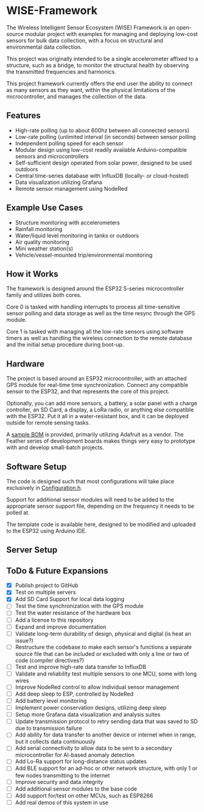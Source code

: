 # WISE-Framework
The Wireless Intelligent Sensor Ecosystem (WISE) Framework is an open-source modular project with examples for managing and deploying low-cost sensors for bulk data collection, with a focus on structural and environmental data collection.

This project was originally intended to be a single accelerometer affixed to a structure, such as a bridge, to monitor the structural health by observing the transmitted frequencies and harmonics.

This project framework currently offers the end user the ability to connect as many sensors as they want, within the physical limitations of the microcontroller, and manages the collection of the data.

## Features
* High-rate polling (up to about 600hz between all connected sensors)
* Low-rate polling (unlimited interval (in seconds) between sensor polling
* Independent polling speed for each sensor
* Modular design using low-cost readily available Arduino-compatible sensors and microcontrollers
* Self-sufficient design operated from solar power, designed to be used outdoors
* Central time-series database with InfluxDB (locally- or cloud-hosted)
* Data visualization utilizing Grafana
* Remote sensor management using NodeRed

## Example Use Cases
* Structure monitoring with accelerometers
* Rainfall monitoring
* Water/liquid level monitoring in tanks or outdoors
* Air quality monitoring
* Mini weather station(s)
* Vehicle/vessel-mounted trip/environmental monitoring

## How it Works
The framework is designed around the ESP32 S-series microcontroller family and utilizes both cores. 

Core 0 is tasked with handling interrupts to process all time-sensitive sensor polling and data storage as well as the time resync through the GPS module.

Core 1 is tasked with managing all the low-rate sensors using software timers as well as handling the wireless connection to the remote database and the initial setup procedure during boot-up.

## Hardware
The project is based around an ESP32 microcontroller, with an attached GPS module for real-time time synchronization. Connect any compatible sensor to the ESP32, and that represents the core of this project.

Optionally, you can add more sensors, a battery, a solar panel with a charge controller, an SD Card, a display, a LoRa radio, or anything else compatible with the ESP32. Put it all in a water-resistant box, and it can be deployed outside for remote sensing tasks.

A [sample BOM](Sensor%20BOM.xlsx) is provided, primarily utilizing Adafruit as a vendor. The Feather series of development boards makes things very easy to prototype with and develop small-batch projects.

## Software Setup
The code is designed such that most configurations will take place exclusively in [Configuration.h](ESP_Sensor_Framework_Template/Code/Configuration.h).

Support for additional sensor modules will need to be added to the appropriate sensor support file, depending on the frequency it needs to be polled at.

The template code is available here, designed to be modified and uploaded to the ESP32 using Arduino IDE.

## Server Setup


## ToDo & Future Expansions
- [X]  Publish project to GitHub
- [X]  Test on multiple servers
- [X]  Add SD Card Support for local data logging
- [ ]  Test the time synchronization with the GPS module
- [ ]  Test the water resistance of the hardware box
- [ ]  Add a license to this repository
- [ ]  Expand and improve documentation
- [ ]  Validate long-term durability of design, physical and digital (is heat an issue?)
- [ ]  Restructure the codebase to make each sensor's functions a separate source file that can be included or excluded with only a line or two of code (compiler directives?)
- [ ]  Test and improve high-rate data transfer to InfluxDB
- [ ]  Validate and reliability test multiple sensors to one MCU, some with long wires
- [ ]  Improve NodeRed control to allow individual sensor management
- [ ]  Add deep sleep to ESP, controlled by NodeRed
- [ ]  Add battery level monitoring
- [ ]  Implement power conservation designs, utilizing deep sleep
- [ ]  Setup more Grafana data visualization and analysis suites
- [ ]  Update transmission protocol to retry sending data that was saved to SD due to transmission failure
- [ ]  Add ability for data transfer to another device or internet when in range, but it collects data continuously
- [ ]  Add serial connectivity to allow data to be sent to a secondary microcontroller for AI-based anomaly detection
- [ ]  Add Lo-Ra support for long-distance status updates
- [ ]  Add BLE support for an ad-hoc or other network structure, with only 1 or few nodes transmitting to the internet
- [ ]  Improve security and data integrity
- [ ]  Add additional sensor modules to the base code
- [ ]  Add support for/test on other MCUs, such as ESP8266
- [ ]  Add real demos of this system in use
